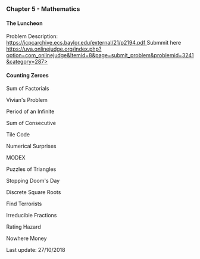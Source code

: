 <h3>Chapter 5 - Mathematics</h3>
<h4>The Luncheon</h4>
Problem Description: <a href="https://icpcarchive.ecs.baylor.edu/external/21/p2194.pdf">
  https://icpcarchive.ecs.baylor.edu/external/21/p2194.pdf
</a>
Submmit here<a href="https://uva.onlinejudge.org/index.php?option=com_onlinejudge&Itemid=8&page=submit_problem&problemid=3241&category=287">
  https://uva.onlinejudge.org/index.php?option=com_onlinejudge&Itemid=8&page=submit_problem&problemid=3241&category=287>
</a>

<h4>Counting Zeroes</h4>

Sum of Factorials

Vivian's Problem

Period of an Infinite

Sum of Consecutive

Tile Code

Numerical Surprises

MODEX

Puzzles of Triangles

Stopping Doom's Day

Discrete Square Roots

Find Terrorists

Irreducible Fractions

Rating Hazard

Nowhere Money

Last update: 27/10/2018
